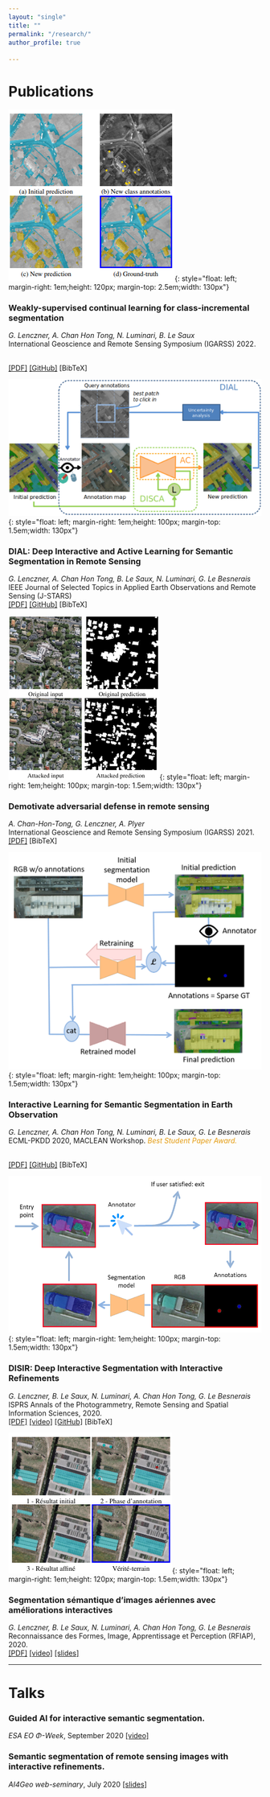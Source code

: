 ```yaml
---
layout: "single"
title: ""
permalink: "/research/"
author_profile: true

---
```


<script type="text/javascript">
   function toggleVisibility(block_id) {
       var e = document.getElementById(block_id);
       if(e.style.display == 'block')
          e.style.display = 'none';
       else
          e.style.display = 'block';
   }
    function copyToClip(element) {
        var str = document.getElementById(element).innerHTML;
        function listener(e) {
            e.clipboardData.setData("text/html", str);
            e.clipboardData.setData("text/plain", str);
            e.preventDefault();
        }
        document.addEventListener("copy", listener);
        document.execCommand("copy");
        document.removeEventListener("copy", listener);
};
</script>

# Publications

![icss](/images/icss.png){: style="float: left; margin-right: 1em;height: 120px; margin-top: 2.5em;width: 130px"} 
### Weakly-supervised continual learning for class-incremental segmentation
*G. Lenczner, A. Chan Hon Tong, N. Luminari, B. Le Saux*  
International Geoscience and Remote Sensing Symposium (IGARSS) 2022.
<!-- <normal> -->
<!-- <p style="text-align: right;"> -->
<br />
    <a href="https://arxiv.org/abs/2201.01029" style="color:page.header.overlay_color">[PDF]</a>
    <a href="https://github.com/alteia-ai/ICSS" style="color:page.header.overlay_color">[GitHub]</a>
    <a style="color:page.header.overlay_color; cursor: pointer; cursor: hand;" onclick="toggleVisibility('bibtex_icss');">[BibTeX]</a>
<!-- </p> -->
<!-- </normal> -->
<div id="bibtex_icss" style="display:none;">
<small>
<a class="btn"  onclick="copyToClip('bib_icss');">copy to clipboard</a>
<div class="highlighter-rouge"><pre id="bib_icss" class="highlight">
@article{lenczner2022weakly,
author = {Lenczner, G. and Chan-Hon-Tong, A. and Luminari, N. and Le Saux, B.},
title = {Weakly-supervised continual learning for class-incremental segmentation},
journal={arXiv preprint arXiv:2201.01029},
year = {2022},
}
</pre></div></small>
</div>


![dial](/images/dial.png){: style="float: left; margin-right: 1em;height: 100px; margin-top: 1.5em;width: 130px"} 
### DIAL: Deep Interactive and Active Learning for Semantic Segmentation in Remote Sensing
*G. Lenczner, A. Chan Hon Tong, B. Le Saux, N. Luminari, G. Le Besnerais*  
IEEE Journal of Selected Topics in Applied Earth Observations and Remote Sensing (J-STARS)
<br />
    <a href="https://arxiv.org/abs/2201.01047" style="color:page.header.overlay_color">[PDF]</a>
    <a href="https://github.com/alteia-ai/DIAL" style="color:page.header.overlay_color">[GitHub]</a>
    <!-- <a href="https://github.com/delair-ai/DISCA" style="color:page.header.overlay_color">[GitHub]</a> -->
    <a style="color:page.header.overlay_color; cursor: pointer; cursor: hand;" onclick="toggleVisibility('bibtex_dial');">[BibTeX]</a>
<!-- </p> -->
<!-- </normal> -->
<div id="bibtex_dial" style="display:none;">
<small>
<a class="btn"  onclick="copyToClip('bib_dial');">copy to clipboard</a>
<div class="highlighter-rouge"><pre id="bib_dial" class="highlight">
@article{lenczner2022dial,
author = {Lenczner, Gaston and Chan-Hon-Tong, Adrien and Le Saux, Bertrand and Luminari, Nicola and  Le Besnerais, Guy},
title = {DIAL: Deep Interactive and Active Learning for Semantic Segmentation in Remote Sensing},
journal = {arXiv preprint arXiv:2201.01047},
year = {2022},
}
</pre></div></small>
</div>

![adv](/images/igarss21.png){: style="float: left; margin-right: 1em;height: 100px; margin-top: 1.5em;width: 130px"} 
### Demotivate adversarial defense in remote sensing
*A. Chan-Hon-Tong, G. Lenczner, A. Plyer*  
International Geoscience and Remote Sensing Symposium (IGARSS) 2021.
<br />
    <a href="https://arxiv.org/pdf/2105.13902.pdf" style="color:page.header.overlay_color">[PDF]</a>
    <!-- <a href="https://github.com/delair-ai/DISCA" style="color:page.header.overlay_color">[GitHub]</a> -->
    <a style="color:page.header.overlay_color; cursor: pointer; cursor: hand;" onclick="toggleVisibility('bibtex_igarss');">[BibTeX]</a>
<!-- </p> -->
<!-- </normal> -->
<div id="bibtex_igarss" style="display:none;">
<small>
<a class="btn"  onclick="copyToClip('bib_igarss');">copy to clipboard</a>
<div class="highlighter-rouge"><pre id="bib_igarss" class="highlight">
@inproceedings{cht2021demotivate,
author = {Chan-Hon-Tong, A. and Lenczner, G. and Plyer, A.},
title = {Demotivate adversarial defense in remote sensing},
booktitle = {IGARSS},
year = {2021},
}
</pre></div></small>
</div>

![disca](/images/disca.png){: style="float: left; margin-right: 1em;height: 100px; margin-top: 1.5em;width: 130px"} 
### Interactive Learning for Semantic Segmentation in Earth Observation
*G. Lenczner, A. Chan Hon Tong, N. Luminari, B. Le Saux, G. Le Besnerais*  
ECML-PKDD 2020, MACLEAN Workshop.
<span style="color:#e49b0f">*Best Student Paper Award.*</span>
<!-- <normal> -->
<!-- <p style="text-align: right;"> -->
<br />
    <a href="http://ceur-ws.org/Vol-2766/paper1.pdf" style="color:page.header.overlay_color">[PDF]</a>
    <a href="https://github.com/delair-ai/DISCA" style="color:page.header.overlay_color">[GitHub]</a>
    <a style="color:page.header.overlay_color; cursor: pointer; cursor: hand;" onclick="toggleVisibility('bibtex_disca');">[BibTeX]</a>
<!-- </p> -->
<!-- </normal> -->
<div id="bibtex_disca" style="display:none;">
<small>
<a class="btn"  onclick="copyToClip('bib_disca');">copy to clipboard</a>
<div class="highlighter-rouge"><pre id="bib_disca" class="highlight">
@inproceedings{lenczner2020interactive,
author = {Lenczner, G. and Chan-Hon-Tong, A. and Luminari, N. and Le Saux, B. and Le Besnerais, G.},
title = {Interactive Learning for Semantic Segmentation in Earth Observation},
booktitle = {ECML-PKDD MACLEAN Workshop},
year = {2020},
}
</pre></div></small>
</div>


![disir](/images/disir.png){: style="float: left; margin-right: 1em;height: 100px; margin-top: 1.5em;width: 130px"}
### DISIR: Deep Interactive Segmentation with Interactive Refinements
*G. Lenczner, B. Le Saux, N. Luminari, A. Chan Hon Tong, G. Le Besnerais*  
ISPRS Annals of the Photogrammetry, Remote Sensing and Spatial Information Sciences, 2020.
<br />
    <a href="https://www.isprs-ann-photogramm-remote-sens-spatial-inf-sci.net/V-2-2020/877/2020/isprs-annals-V-2-2020-877-2020.pdf" style="color:page.header.overlay_color">[PDF]</a>
    <a href="https://youtu.be/SOhylBJJTjY" style="color:page.header.overlay_color">[video]</a>
    <a href="https://github.com/delair-ai/DISIR" style="color:page.header.overlay_color">[GitHub]</a>
    <a style="color:page.header.overlay_color; cursor: pointer; cursor: hand;" onclick="toggleVisibility('bibtex_disir');">[BibTeX]</a>
<div id="bibtex_disir" style="display:none;">
<small>
<a class="btn"  onclick="copyToClip('bib_disir');">copy to clipboard</a>
<div class="highlighter-rouge"><pre id="bib_disir" class="highlight">
@Article{isprs-annals-V-2-2020-877-2020,
AUTHOR = {Lenczner, G. and Le Saux, B. and Luminari, N. and Chan-Hon-Tong, A. and Le Besnerais, G.},
TITLE = {DISIR: DEEP IMAGE SEGMENTATION WITH INTERACTIVE REFINEMENT},
JOURNAL = {ISPRS Annals of Photogrammetry, Remote Sensing and Spatial Information Sciences},
VOLUME = {V-2-2020},
YEAR = {2020},
PAGES = {877--884},
URL = {https://www.isprs-ann-photogramm-remote-sens-spatial-inf-sci.net/V-2-2020/877/2020/},
DOI = {10.5194/isprs-annals-V-2-2020-877-2020}
}
</pre></div></small>
</div>

![rfiap](/images/rfiap.png){: style="float: left; margin-right: 1em;height: 120px; margin-top: 1.5em;width: 130px"}
### Segmentation sémantique d’images aériennes avec améliorations interactives
*G. Lenczner, B. Le Saux, N. Luminari, A. Chan Hon Tong, G. Le Besnerais*  
Reconnaissance des Formes, Image, Apprentissage et Perception (RFIAP), 2020.
<br />
    <a href="https://cap-rfiap2020.sciencesconf.org/data/RFIAP_2020_paper_10.pdf" style="color:page.header.overlay_color">[PDF]</a>
    <a href="https://youtu.be/i-sOE6Q_aR8" style="color:page.header.overlay_color">[video]</a>
    <a href="https://drive.google.com/file/d/1wD8Ccuf-ZIGQLhEy250P89Id1FNJI_PX/view" style="color:page.header.overlay_color">[slides]</a>

------


# Talks

### Guided AI for interactive semantic segmentation.
*ESA EO Φ-Week*, September 2020 <a href="https://www.youtube.com/watch?v=txN8L2mHYrM" style="color:page.header.overlay_color">[video]</a>

### Semantic segmentation of remote sensing images with interactive refinements.
 *AI4Geo web-seminary*, July 2020 <a href="https://drive.google.com/file/d/1ZIX_f4JynthwssQsQUnmcsHD5fXdMSbK/view?usp=sharing" style="color:page.header.overlay_color">[slides]</a>

<!-- ------

# Technical reviews -->